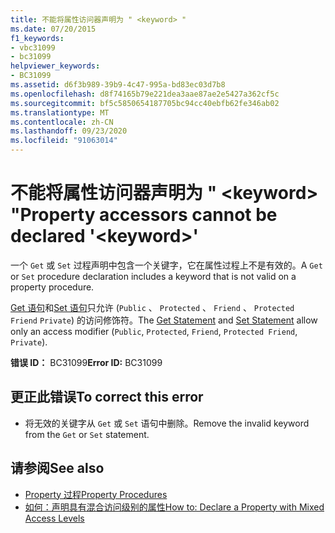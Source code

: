 ```yaml
---
title: 不能将属性访问器声明为 " <keyword> "
ms.date: 07/20/2015
f1_keywords:
- vbc31099
- bc31099
helpviewer_keywords:
- BC31099
ms.assetid: d6f3b989-39b9-4c47-995a-bd83ec03d7b8
ms.openlocfilehash: d8f74165b79e221dea3aae87ae2e5427a362cf5c
ms.sourcegitcommit: bf5c5850654187705bc94cc40ebfb62fe346ab02
ms.translationtype: MT
ms.contentlocale: zh-CN
ms.lasthandoff: 09/23/2020
ms.locfileid: "91063014"
---
```

# <a name="property-accessors-cannot-be-declared-keyword"></a><span data-ttu-id="1a85d-102">不能将属性访问器声明为 " \<keyword> "</span><span class="sxs-lookup"><span data-stu-id="1a85d-102">Property accessors cannot be declared '\<keyword>'</span></span>

<span data-ttu-id="1a85d-103">一个 `Get` 或 `Set` 过程声明中包含一个关键字，它在属性过程上不是有效的。</span><span class="sxs-lookup"><span data-stu-id="1a85d-103">A `Get` or `Set` procedure declaration includes a keyword that is not valid on a property procedure.</span></span>  
  
 <span data-ttu-id="1a85d-104">[Get 语句](../language-reference/statements/get-statement.md)和[Set 语句](../language-reference/statements/set-statement.md)只允许 (`Public` 、 `Protected` 、 `Friend` 、 `Protected Friend` `Private`) 的访问修饰符。</span><span class="sxs-lookup"><span data-stu-id="1a85d-104">The [Get Statement](../language-reference/statements/get-statement.md) and [Set Statement](../language-reference/statements/set-statement.md) allow only an access modifier (`Public`, `Protected`, `Friend`, `Protected Friend`, `Private`).</span></span>  
  
 <span data-ttu-id="1a85d-105">**错误 ID：** BC31099</span><span class="sxs-lookup"><span data-stu-id="1a85d-105">**Error ID:** BC31099</span></span>  
  
## <a name="to-correct-this-error"></a><span data-ttu-id="1a85d-106">更正此错误</span><span class="sxs-lookup"><span data-stu-id="1a85d-106">To correct this error</span></span>  
  
- <span data-ttu-id="1a85d-107">将无效的关键字从 `Get` 或 `Set` 语句中删除。</span><span class="sxs-lookup"><span data-stu-id="1a85d-107">Remove the invalid keyword from the `Get` or `Set` statement.</span></span>  
  
## <a name="see-also"></a><span data-ttu-id="1a85d-108">请参阅</span><span class="sxs-lookup"><span data-stu-id="1a85d-108">See also</span></span>

- [<span data-ttu-id="1a85d-109">Property 过程</span><span class="sxs-lookup"><span data-stu-id="1a85d-109">Property Procedures</span></span>](../programming-guide/language-features/procedures/property-procedures.md)
- [<span data-ttu-id="1a85d-110">如何：声明具有混合访问级别的属性</span><span class="sxs-lookup"><span data-stu-id="1a85d-110">How to: Declare a Property with Mixed Access Levels</span></span>](../programming-guide/language-features/procedures/how-to-declare-a-property-with-mixed-access-levels.md)
